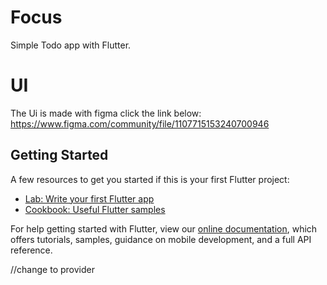 # Focus

Simple Todo app with Flutter.

# UI
The Ui is made with figma click the link below:
https://www.figma.com/community/file/1107715153240700946

## Getting Started

A few resources to get you started if this is your first Flutter project:

- [Lab: Write your first Flutter app](https://flutter.dev/docs/get-started/codelab)
- [Cookbook: Useful Flutter samples](https://flutter.dev/docs/cookbook)

For help getting started with Flutter, view our
[online documentation](https://flutter.dev/docs), which offers tutorials,
samples, guidance on mobile development, and a full API reference.

//change to provider